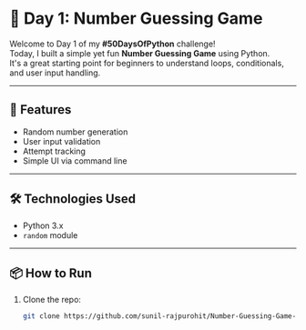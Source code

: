 # 🎯 Day 1: Number Guessing Game

Welcome to Day 1 of my **#50DaysOfPython** challenge!  
Today, I built a simple yet fun **Number Guessing Game** using Python.  
It's a great starting point for beginners to understand loops, conditionals, and user input handling.

---

## 🚀 Features
- Random number generation
- User input validation
- Attempt tracking
- Simple UI via command line

---

## 🛠 Technologies Used
- Python 3.x
- `random` module

---

## 📦 How to Run
1. Clone the repo:
   ```bash
   git clone https://github.com/sunil-rajpurohit/Number-Guessing-Game-Day1.git
